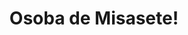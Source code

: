 --- 
title: "Osoba de Misasete!"
publishdate: "2019-1-25T16:48:46+02:00"
src: "https://365manga.net/manga/osoba-de-misasete"
image: "https://data.365manga.net/images/thumbnails/30741-osoba-de-misasete.jpg"
description: " 1-3) Osoba de Misasete! 4-5) Ten ni Todoku Shiro Both of Yuki's important childhood friends love the mountains and are in the mountaineering club, but after the older Chihiro confessed to him, the friendship among these three starts to collapse. 6) Osoba de Misasete! Extra For 4-5 look under Ten ni Todoku Shiro"
---